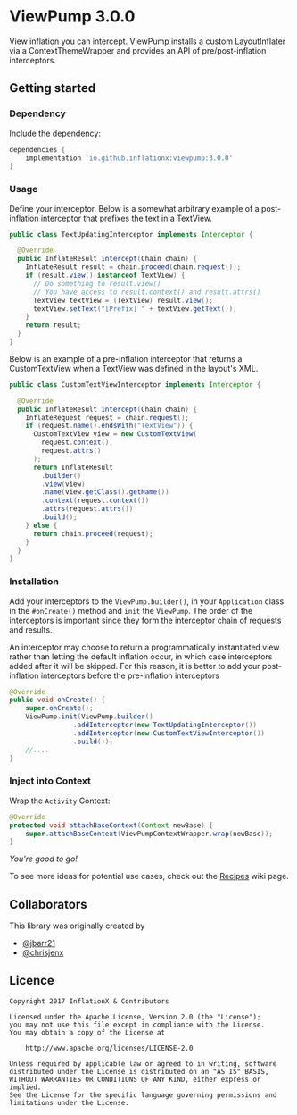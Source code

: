 # ViewPump 3.0.0

View inflation you can intercept.
ViewPump installs a custom LayoutInflater via a ContextThemeWrapper and provides an API of pre/post-inflation interceptors.

## Getting started

### Dependency

Include the dependency:

```groovy
dependencies {
    implementation 'io.github.inflationx:viewpump:3.0.0'
}
```

### Usage

Define your interceptor. Below is a somewhat arbitrary example of a post-inflation interceptor that prefixes the text in a TextView.

```java
public class TextUpdatingInterceptor implements Interceptor {

  @Override
  public InflateResult intercept(Chain chain) {
    InflateResult result = chain.proceed(chain.request());
    if (result.view() instanceof TextView) {
      // Do something to result.view()
      // You have access to result.context() and result.attrs()
      TextView textView = (TextView) result.view();
      textView.setText("[Prefix] " + textView.getText());
    }
    return result;
  }
}
```

Below is an example of a pre-inflation interceptor that returns a CustomTextView when a TextView was defined in the layout's XML.

```java
public class CustomTextViewInterceptor implements Interceptor {

  @Override
  public InflateResult intercept(Chain chain) {
    InflateRequest request = chain.request();
    if (request.name().endsWith("TextView")) {
      CustomTextView view = new CustomTextView(
        request.context(),
        request.attrs()
      );
      return InflateResult
        .builder()
        .view(view)
        .name(view.getClass().getName())
        .context(request.context())
        .attrs(request.attrs())
        .build();
    } else {
      return chain.proceed(request);
    }
  }
}
```

### Installation

Add your interceptors to the `ViewPump.builder()`, in your `Application` class in the `#onCreate()` method and `init` the `ViewPump`. The order of the interceptors is important since they form the interceptor chain of requests and results.

An interceptor may choose to return a programmatically instantiated view rather than letting the default inflation occur, in which case interceptors added after it will be skipped. For this reason, it is better to add your post-inflation interceptors before the pre-inflation interceptors

```java
@Override
public void onCreate() {
    super.onCreate();
    ViewPump.init(ViewPump.builder()
                .addInterceptor(new TextUpdatingInterceptor())
                .addInterceptor(new CustomTextViewInterceptor())
                .build());
    //....
}
```

### Inject into Context

Wrap the `Activity` Context:

```java
@Override
protected void attachBaseContext(Context newBase) {
    super.attachBaseContext(ViewPumpContextWrapper.wrap(newBase));
}
```

_You're good to go!_

To see more ideas for potential use cases, check out the [Recipes](https://github.com/InflationX/ViewPump/wiki/Recipes) wiki page.

## Collaborators

This library was originally created by

- [@jbarr21](https://github.com/jbarr21)
- [@chrisjenx](https://github.com/chrisjenx)

## Licence

    Copyright 2017 InflationX & Contributors

    Licensed under the Apache License, Version 2.0 (the "License");
    you may not use this file except in compliance with the License.
    You may obtain a copy of the License at

        http://www.apache.org/licenses/LICENSE-2.0

    Unless required by applicable law or agreed to in writing, software
    distributed under the License is distributed on an "AS IS" BASIS,
    WITHOUT WARRANTIES OR CONDITIONS OF ANY KIND, either express or implied.
    See the License for the specific language governing permissions and
    limitations under the License.
